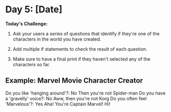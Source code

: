 # Day 5: [Date]

**Today's Challenge:**
1. Ask your users a series of questions that identify if they're one of the characters in the world you have created.

2. Add multiple if statements to check the result of each question.

3. Make sure to have a final print if they haven't selected any of the characters so far.

Example: Marvel Movie Character Creator
--
Do you like 'hanging around'?: No
Then you're not Spider-man
Do you have a 'gravelly' voice?: No
Aww, then you're not Korg
Do you often feel 'Marvelous'?: Yes
Aha! You're Captain Marvel! Hi!

